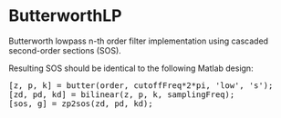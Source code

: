# ButterworthLP
Butterworth lowpass n-th order filter implementation using cascaded second-order sections (SOS).

Resulting SOS should be identical to the following Matlab design:<br />
<pre>
[z, p, k] = butter(order, cutoffFreq*2*pi, 'low', 's');
[zd, pd, kd] = bilinear(z, p, k, samplingFreq);
[sos, g] = zp2sos(zd, pd, kd);
</pre>
